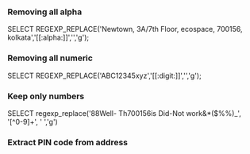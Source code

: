 ### Removing all alpha
SELECT REGEXP_REPLACE('Newtown, 3A/7th Floor, ecospace, 700156, kolkata','[[:alpha:]]','','g');

### Removing all numeric
SELECT REGEXP_REPLACE('ABC12345xyz','[[:digit:]]','','g');

### Keep only numbers
SELECT regexp_replace('88Well- Th700156is Did-Not work&*($%%)_', '[^0-9]+', ' ','g')

### Extract PIN code from address
